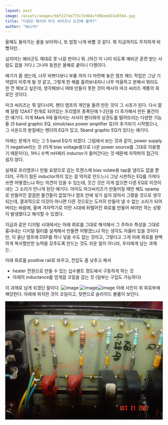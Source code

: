 ```yaml
---
layout: post
image: /assets/images/bbf227de773c7e084cfd9bee831e8764.jpg
title: "다음은 메사의 마크 씨리즈나 도전해 볼까?"
author: "Keith"
---
```


올해도 돌아가는 꼴을 보아하니, 또 엄청 나게 바쁠 것 같다. 뭐 지금까지도 무지하게 바빴지만..

심지어는 예비군도 제대로 못 나갈 판이니 뭐..(하긴 이 나이 되도록 예비군 훈련 받는 사람도 없을 거다.)
그나마 동원은 올해로 끝이니 다행이다.

얘기가 좀 샜는데, 너무 바쁘다보니 부품 까지 다 마련해 놓은 앰프 헤드 작업은 그냥 기약없이 미루게 될 것 같고, 그렇게 한 해를 흘려보내자니 너무 억울하고 분해서 뭐라도 한 껀 해보고 싶은데, 생각해보니 여태 만들지 못한 것이 메사의 마크 씨리즈 계통의 회로인 것이다.

마크 씨리즈는 뭐 알다시피, 펜더 앰프의 게인을 올려 만든 것이 그 시초가 된다. 다시 말해 달랑 12AX7 한개로 되어있는 프리앰프 증폭단에 1-2단을 더 추가해서 만든 물건이란 얘기다. 이게 Mark II에 들어서는 서서히 펜더와의 상관도를 떨어뜨리는 다양한 기능들 (5 band graphic EQ, simulclass power amplifier 등)이 추가되기 시작했으나, 그 사운드의 본질에는 펜더의 EQ가 있고, 5band graphic EQ가 있다는 얘기다.

아래는 문제가 되는 그 5 band EQ가 되겠다. 그림에서 보는 것과 같이, power supply가 negative라는 것 (이게 bias voltage용으로 나온 power source를 그대로 이용했기 때문이다), 1H니 수백 mH짜리 inductor가 들어간다는 것 때문에 자작파의 접근이 쉽지 않다.

실제로 프리앰프나 만들 요량으로 감는 트랜스에 bias volate용 tap을 낼리도 없을 뿐더러, 구하기 힘든 inductor까지 있는 걸 억지로 만드느니 그냥 시판하는 EQ를 가져다 쓰면 어떻겠느냐 하는 의견이 있을 수 있는데, 웃긴 것은 이게 없으면 다른 EQ로 이것이 내는 그 소리가 안나게 된단 얘기다. 아마도 마크씨리즈가 만들어질 때만 해도 opamp로 만들어진 깔끔한 물건들이 없었거나 앰프 안에 넣기 쉽지 않아서 그랬을 것으로 생각되는데, 결과적으로 이것이 아니면 다른 것으로는 도저히 만들어 낼 수 없는 소리가 되어버리는 바람에, 울며 겨자먹기로 이런 시대에 뒤떨어진 회로를 만들어 써야만 하는 상황이 발생했다고 해석할 수 있겠다.

지금과 같은 디지털 시대에서는 아래 회로를 그대로 해석해서 그 주파수 특성을 그대로 흉내내는 디지털 필터를 설계해서 만들면 어떻겠느냐 하는 생각도 아울러 있을 것이다만, 이 꼴난 앰프에 DSP를 하나 넣을 수도 없는 것이고, 그렇다고 그게 아래 회로를 완벽하게 복사할만한 능력을 갖추도록 만드는 것도 쉬운 일이 아니라, 우리에게 남는 과제는..

아래 회로를 positive rail로 바꾸고, 전압도 좀 낮추고 해서

- heater 전원으로 만들 수 있는 십수볼트 정도에서 구동하게 하는 것
- 아래의 inductance를 얻게끔 코일을 감는 것 (일부는 구입도 가능하다)

이 과제로 남게 되겠단 말이다.
![image](/assets/images/bbf227de773c7e084cfd9bee831e8764.jpg)
![image](/assets/images/1272cd15e09e8c642a033ac9ee1d48c9.jpg)![image](81198e01793ddaaaaf231521b2171d8b.jpg)
아래 사진이 위 회로부에 해당한다. 아래에 위치한 것이 코일이고, 뒷면으로 슬라이드 볼륨이 보인다.

![image](/assets/images/0cbac72ef0bd90014e24d66d20a02390.jpg)


